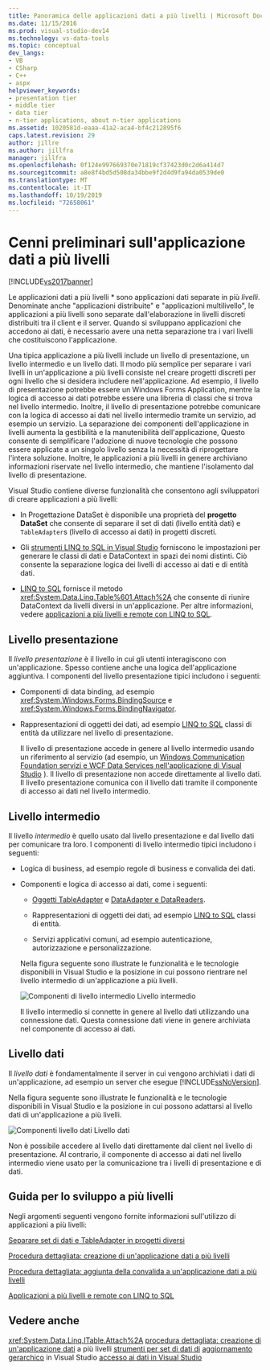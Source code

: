 ```yaml
---
title: Panoramica delle applicazioni dati a più livelli | Microsoft Docs
ms.date: 11/15/2016
ms.prod: visual-studio-dev14
ms.technology: vs-data-tools
ms.topic: conceptual
dev_langs:
- VB
- CSharp
- C++
- aspx
helpviewer_keywords:
- presentation tier
- middle tier
- data tier
- n-tier applications, about n-tier applications
ms.assetid: 1020581d-eaaa-41a2-aca4-bf4c212895f6
caps.latest.revision: 29
author: jillre
ms.author: jillfra
manager: jillfra
ms.openlocfilehash: 0f124e997669370e71819cf37423d0c2d6a414d7
ms.sourcegitcommit: a8e8f4bd5d508da34bbe9f2d4d9fa94da0539de0
ms.translationtype: MT
ms.contentlocale: it-IT
ms.lasthandoff: 10/19/2019
ms.locfileid: "72658061"
---
```

# <a name="n-tier-data-applications-overview"></a>Cenni preliminari sull'applicazione dati a più livelli
[!INCLUDE[vs2017banner](../includes/vs2017banner.md)]

Le applicazioni dati a più livelli * sono applicazioni dati separate in più *livelli*. Denominate anche "applicazioni distribuite" e "applicazioni multilivello", le applicazioni a più livelli sono separate dall'elaborazione in livelli discreti distribuiti tra il client e il server. Quando si sviluppano applicazioni che accedono ai dati, è necessario avere una netta separazione tra i vari livelli che costituiscono l'applicazione.

 Una tipica applicazione a più livelli include un livello di presentazione, un livello intermedio e un livello dati. Il modo più semplice per separare i vari livelli in un'applicazione a più livelli consiste nel creare progetti discreti per ogni livello che si desidera includere nell'applicazione. Ad esempio, il livello di presentazione potrebbe essere un Windows Forms Application, mentre la logica di accesso ai dati potrebbe essere una libreria di classi che si trova nel livello intermedio. Inoltre, il livello di presentazione potrebbe comunicare con la logica di accesso ai dati nel livello intermedio tramite un servizio, ad esempio un servizio. La separazione dei componenti dell'applicazione in livelli aumenta la gestibilità e la manutenibilità dell'applicazione, Questo consente di semplificare l'adozione di nuove tecnologie che possono essere applicate a un singolo livello senza la necessità di riprogettare l'intera soluzione. Inoltre, le applicazioni a più livelli in genere archiviano informazioni riservate nel livello intermedio, che mantiene l'isolamento dal livello di presentazione.

 Visual Studio contiene diverse funzionalità che consentono agli sviluppatori di creare applicazioni a più livelli:

- In Progettazione DataSet è disponibile una proprietà del **progetto DataSet** che consente di separare il set di dati (livello entità dati) e `TableAdapter`s (livello di accesso ai dati) in progetti discreti.

- Gli [strumenti LINQ to SQL in Visual Studio](../data-tools/linq-to-sql-tools-in-visual-studio2.md) forniscono le impostazioni per generare le classi di dati e DataContext in spazi dei nomi distinti. Ciò consente la separazione logica dei livelli di accesso ai dati e di entità dati.

- [LINQ to SQL](https://msdn.microsoft.com/library/73d13345-eece-471a-af40-4cc7a2f11655) fornisce il metodo <xref:System.Data.Linq.Table%601.Attach%2A> che consente di riunire DataContext da livelli diversi in un'applicazione. Per altre informazioni, vedere [applicazioni a più livelli e remote con LINQ to SQL](https://msdn.microsoft.com/library/854a1cdd-53cb-45f5-83ca-63962a9b3598).

## <a name="presentation-tier"></a>Livello presentazione
 Il *livello presentazione* è il livello in cui gli utenti interagiscono con un'applicazione. Spesso contiene anche una logica dell'applicazione aggiuntiva. I componenti del livello presentazione tipici includono i seguenti:

- Componenti di data binding, ad esempio <xref:System.Windows.Forms.BindingSource> e <xref:System.Windows.Forms.BindingNavigator>.

- Rappresentazioni di oggetti dei dati, ad esempio [LINQ to SQL](https://msdn.microsoft.com/library/73d13345-eece-471a-af40-4cc7a2f11655) classi di entità da utilizzare nel livello di presentazione.

  Il livello di presentazione accede in genere al livello intermedio usando un riferimento al servizio (ad esempio, un [Windows Communication Foundation servizi e WCF Data Services nell'applicazione di Visual Studio](../data-tools/windows-communication-foundation-services-and-wcf-data-services-in-visual-studio.md) ). Il livello di presentazione non accede direttamente al livello dati. Il livello presentazione comunica con il livello dati tramite il componente di accesso ai dati nel livello intermedio.

## <a name="middle-tier"></a>Livello intermedio
 Il livello *intermedio* è quello usato dal livello presentazione e dal livello dati per comunicare tra loro. I componenti di livello intermedio tipici includono i seguenti:

- Logica di business, ad esempio regole di business e convalida dei dati.

- Componenti e logica di accesso ai dati, come i seguenti:

  - [Oggetti TableAdapter](https://msdn.microsoft.com/library/09416de9-134c-4dc7-8262-6c8d81e3f364) e [DataAdapter e DataReaders](https://msdn.microsoft.com/library/cc952ca2-ec19-46ab-9189-15174b52cb74).

  - Rappresentazioni di oggetti dei dati, ad esempio [LINQ to SQL](https://msdn.microsoft.com/library/73d13345-eece-471a-af40-4cc7a2f11655) classi di entità.

  - Servizi applicativi comuni, ad esempio autenticazione, autorizzazione e personalizzazione.

  Nella figura seguente sono illustrate le funzionalità e le tecnologie disponibili in Visual Studio e la posizione in cui possono rientrare nel livello intermedio di un'applicazione a più livelli.

  ![Componenti di livello intermedio](../data-tools/media/ntiermid.png "NtierMid") Livello intermedio

  Il livello intermedio si connette in genere al livello dati utilizzando una connessione dati. Questa connessione dati viene in genere archiviata nel componente di accesso ai dati.

## <a name="data-tier"></a>Livello dati
 Il *livello dati* è fondamentalmente il server in cui vengono archiviati i dati di un'applicazione, ad esempio un server che esegue [!INCLUDE[ssNoVersion](../includes/ssnoversion-md.md)].

 Nella figura seguente sono illustrate le funzionalità e le tecnologie disponibili in Visual Studio e la posizione in cui possono adattarsi al livello dati di un'applicazione a più livelli.

 ![Componenti livello dati](../data-tools/media/ntierdatatier.png "ntierdatatier") Livello dati

 Non è possibile accedere al livello dati direttamente dal client nel livello di presentazione. Al contrario, il componente di accesso ai dati nel livello intermedio viene usato per la comunicazione tra i livelli di presentazione e di dati.

## <a name="help-for-n-tier-development"></a>Guida per lo sviluppo a più livelli
 Negli argomenti seguenti vengono fornite informazioni sull'utilizzo di applicazioni a più livelli:

 [Separare set di dati e TableAdapter in progetti diversi](../data-tools/separate-datasets-and-tableadapters-into-different-projects.md)

 [Procedura dettagliata: creazione di un'applicazione dati a più livelli](../data-tools/walkthrough-creating-an-n-tier-data-application.md)

 [Procedura dettagliata: aggiunta della convalida a un'applicazione dati a più livelli](https://msdn.microsoft.com/library/b35d072c-31f0-49ba-a225-69177592c265)

 [Applicazioni a più livelli e remote con LINQ to SQL](https://msdn.microsoft.com/library/854a1cdd-53cb-45f5-83ca-63962a9b3598)

## <a name="see-also"></a>Vedere anche
 <xref:System.Data.Linq.ITable.Attach%2A> [procedura dettagliata: creazione di un'applicazione dati](../data-tools/walkthrough-creating-an-n-tier-data-application.md) a più livelli [strumenti per set di dati di](../data-tools/dataset-tools-in-visual-studio.md) [aggiornamento gerarchico](../data-tools/hierarchical-update.md) in Visual Studio [accesso ai dati in Visual Studio](../data-tools/accessing-data-in-visual-studio.md)
